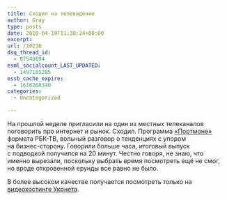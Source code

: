 ```yaml
---
title: Сходил на телевидение
author: Gray
type: posts
date: 2010-04-19T11:38:24+00:00
excerpt:
url: /10236
dsq_thread_id:
  - 87540694
esml_socialcount_LAST_UPDATED:
  - 1497185285
essb_cache_expire:
  - 1616268340
categories:
  - Uncategorized

---
```








На&nbsp;прошлой неделе пригласили на&nbsp;один из&nbsp;местных телеканалов поговорить про интернет и&nbsp;рынок. Сходил. Программа <a href="http://port-mone.at.ua/news/obzor_rynka_internet/2010-04-16-256" target="_blank">&laquo;Портмоне&raquo;</a> формата <nobr>РБК-ТВ</nobr>, вольный разговор о&nbsp;тенденциях с&nbsp;упором на&nbsp;<nobr>бизнес-сторону</nobr>. Говорили больше часа, итоговый выпуск с&nbsp;подводкой получился на&nbsp;20&nbsp;минут. Честно говоря, не&nbsp;знаю, что именно вырезали, поскольку выбрать время посмотреть ещё не&nbsp;смог, но&nbsp;вроде откровенной ерунды все равно не&nbsp;было.



В более высоком качестве получается посмотреть только на <a href="http://play.ukr.net/videos/show/key/366ef36bb1f8eca923f2469a36047192/" target="_blank">видеохостинге Укрнета</a>.